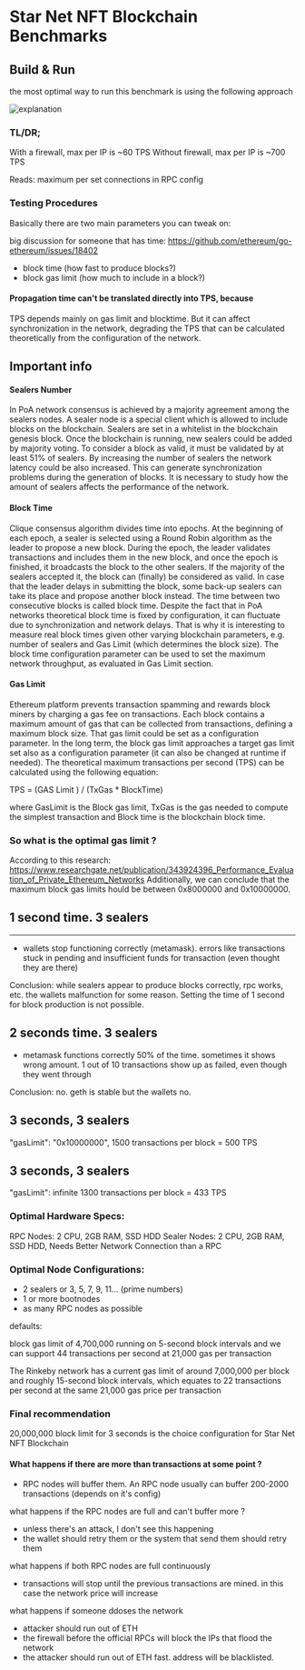# Star Net NFT Blockchain Benchmarks

## Build & Run

the most optimal way to run this benchmark is using the following approach 

![explanation]("/other/benchmark-explanation.png")

### TL/DR;

With a firewall, max per IP is ~60 TPS
Without firewall, max per IP is ~700 TPS

Reads: maximum per set connections in RPC config

### Testing Procedures

Basically there are two main parameters you can tweak on:

big discussion for someone that has time: https://github.com/ethereum/go-ethereum/issues/18402

- block time (how fast to produce blocks?)
- block gas limit (how much to include in a block?)

#### Propagation time can't be translated directly into TPS, because

TPS depends mainly on gas limit and blocktime. But it can affect synchronization in the network, degrading the TPS that
can be calculated theoretically from the configuration of the network.

## Important info

#### Sealers Number

In PoA network consensus is achieved by a majority agreement among the sealers nodes. A sealer node is a special client
which is allowed to include blocks on the blockchain. Sealers are set in a whitelist in the blockchain genesis block.
Once the blockchain is running, new sealers could be added by majority voting. To consider a block as valid, it must be
validated by at least 51% of sealers. By increasing the number of sealers the network latency could be also increased.
This can generate synchronization problems during the generation of blocks. It is necessary to study how the amount of
sealers affects the performance of the network.

#### Block Time

Clique consensus algorithm divides time into epochs. At the beginning of each epoch, a sealer is selected using a Round
Robin algorithm as the leader to propose a new block. During the epoch, the leader validates transactions and includes
them in the new block, and once the epoch is finished, it broadcasts the block to the other sealers. If the majority of
the sealers accepted it, the block can (finally) be considered as valid. In case that the leader delays in submitting
the block, some back-up sealers can take its place and propose another block instead. The time between two consecutive
blocks is called block time. Despite the fact that in PoA networks theoretical block time is fixed by configuration, it
can fluctuate due to synchronization and network delays. That is why it is interesting to measure real block times
given other varying blockchain parameters, e.g. number of sealers and Gas Limit (which determines the block size). The
block time configuration parameter can be used to set the maximum network throughput, as evaluated in Gas Limit section.

#### Gas Limit

Ethereum platform prevents transaction spamming and rewards block miners by charging a gas fee on transactions. Each
block contains a maximum amount of gas that can be collected from transactions, defining a maximum block size. That gas
limit could be set as a configuration parameter. In the long term, the block gas limit approaches a target gas limit set
also as a configuration parameter (it can also be changed at runtime if needed). The theoretical maximum transactions
per second (TPS) can be calculated using the following equation:

TPS = (GAS Limit ) / (TxGas \* BlockTime)

where GasLimit is the Block gas limit, TxGas is the gas needed to compute the simplest transaction and Block time is the
blockchain block time.

### So what is the optimal gas limit ?

According to this
research: https://www.researchgate.net/publication/343924396_Performance_Evaluation_of_Private_Ethereum_Networks
Additionally, we can conclude that the maximum block gas limits hould be between 0x8000000 and 0x10000000.

## 1 second time. 3 sealers

---

- wallets stop functioning correctly (metamask). errors like transactions stuck in pending and insufficient funds for
  transaction (even thought they are there)

Conclusion: while sealers appear to produce blocks correctly, rpc works, etc. the wallets malfunction for some reason.
Setting the time of 1 second for block production is not possible.

## 2 seconds time. 3 sealers

- metamask functions correctly 50% of the time. sometimes it shows wrong amount. 1 out of 10 transactions show up as
  failed, even though they went through

Conclusion: no. geth is stable but the wallets no.

## 3 seconds, 3 sealers

"gasLimit": "0x10000000",
1500 transactions per block = 500 TPS

## 3 seconds, 3 sealers

"gasLimit": infinite
1300 transactions per block = 433 TPS

### Optimal Hardware Specs:

RPC Nodes: 2 CPU, 2GB RAM, SSD HDD
Sealer Nodes: 2 CPU, 2GB RAM, SSD HDD, Needs Better Network Connection than a RPC

### Optimal Node Configurations:

- 2 sealers or 3, 5, 7, 9, 11... (prime numbers)
- 1 or more bootnodes
- as many RPC nodes as possible

defaults:

block gas limit of 4,700,000 running on 5-second block intervals and we can support 44 transactions per second at 21,000 gas per transaction

The Rinkeby network has a current gas limit of around 7,000,000 per block and roughly 15-second block intervals, which equates to 22 transactions per second at the same 21,000 gas price per transaction

### Final recommendation

20,000,000 block limit for 3 seconds is the choice configuration for Star Net NFT Blockchain

#### What happens if there are more than transactions at some point ?

- RPC nodes will buffer them. An RPC node usually can buffer 200-2000 transactions (depends on it's config)

what happens if the RPC nodes are full and can't buffer more ?

- unless there's an attack, I don't see this happening
- the wallet should retry them or the system that send them should retry them

what happens if both RPC nodes are full continuously

- transactions will stop until the previous transactions are mined. in this case the network price will increase

what happens if someone ddoses the network

- attacker should run out of ETH
- the firewall before the official RPCs will block the IPs that flood the network
- the attacker should run out of ETH fast. address will be blacklisted.
